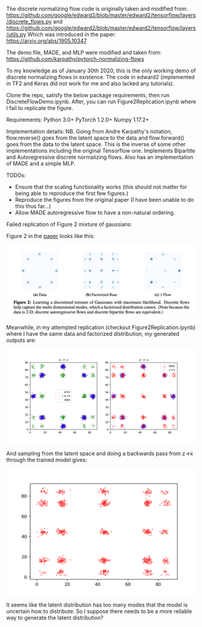 The discrete normalizing flow code is originally taken and modified from: 
https://github.com/google/edward2/blob/master/edward2/tensorflow/layers/discrete_flows.py
and https://github.com/google/edward2/blob/master/edward2/tensorflow/layers/utils.py
Which was introduced in the paper: https://arxiv.org/abs/1905.10347 

The demo file, MADE, and MLP were modified and taken from: https://github.com/karpathy/pytorch-normalizing-flows

To my knowledge as of January 30th 2020, this is the only working demo of discrete normalizing flows in existence. The code in edward2 (implemented in TF2 and Keras did not work for me and also lacked any tutorials). 

Clone the repo, satisfy the below package requirements, then run DiscreteFlowDemo.ipynb. After, you can run Figure2Replication.ipynb where I fail to replicate the figure. 

Requirements: 
Python 3.0+
PyTorch 1.2.0+
Numpy 1.17.2+

Implementation details: 
NB. Going from Andre Karpathy's notation, flow.reverse() goes from the latent space to the data and flow.forward() goes from the data to the latent space. This is the inverse of some other implementations including the original Tensorflow one. 
Implements Bipartite and Autoregressive discrete normalizing flows. Also has an implementation of MADE and a simple MLP. 

TODOs:
* Ensure that the scaling functionality works (this should not matter for being able to reproduce the first few figures.)
* Reproduce the figures from the original paper (I have been unable to do this thus far...)
* Allow MADE autoregressive flow to have a non-natural ordering. 

Failed replication of Figure 2 mixture of gaussians:

Figure 2 in the [paper](https://arxiv.org/abs/1905.10347) looks like this: 

![PaperFigure](figures/Figure2FromPaper.png)

Meanwhile, in my attempted replication (checkout Figure2Replication.ipynb) where I have the same data and factorized distribution, my generated outputs are: 

![AnalyzeTraining](figures/Fig2Reproduce.png)

And sampling from the latent space and doing a backwards pass from z->x through the trained model gives: 

![GenSamples](figures/Fig2GeneratedSamples.png)

It seems like the latent distribution has too many modes that the model is uncertain how to distribute. So I suppose there needs to be a more reliable way to generate the latent distribution? 